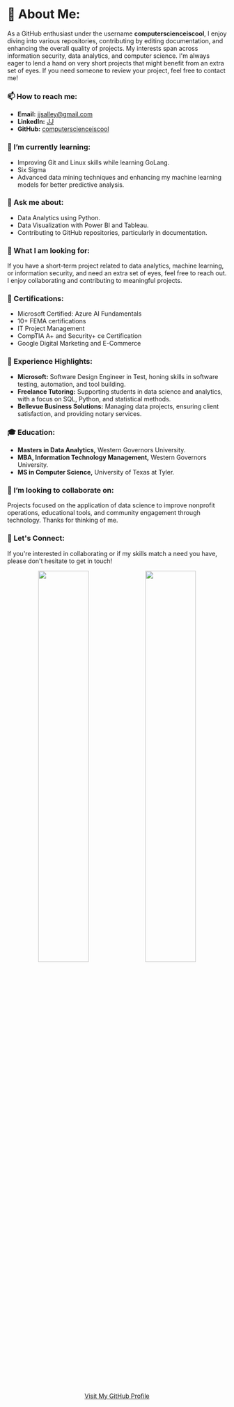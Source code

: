 # 👀 About Me:
As a GitHub enthusiast under the username **computerscienceiscool**, I enjoy diving into various repositories, contributing by editing documentation, and enhancing the overall quality of projects. My interests span across information security, data analytics, and computer science. I'm always eager to lend a hand on very short projects that might benefit from an extra set of eyes. If you need someone to review your project, feel free to contact me!
 

### 📫 How to reach me:
- **Email:** jjsalley@gmail.com
- **LinkedIn:** [JJ](https://www.linkedin.com/in/jjsalley)
- **GitHub:** [computerscienceiscool](https://github.com/computerscienceiscool)

### 🌱 I’m currently learning:
- Improving Git and Linux skills while learning GoLang.
- Six Sigma
- Advanced data mining techniques and enhancing my machine learning models for better predictive analysis.

### 💬 Ask me about:
- Data Analytics using Python.
- Data Visualization with Power BI and Tableau.
- Contributing to GitHub repositories, particularly in documentation. 

### 🤔 What I am looking for:
If you have a short-term project related to data analytics, machine learning, or information security, and need an extra set of eyes, feel free to reach out. I enjoy collaborating and contributing to meaningful projects.

### 📄 Certifications:
- Microsoft Certified: Azure AI Fundamentals
- 10+ FEMA certifications
- IT Project Management
- CompTIA A+ and Security+ ce Certification
- Google Digital Marketing and E-Commerce

### 💼 Experience Highlights:
- **Microsoft:** Software Design Engineer in Test, honing skills in software testing, automation, and tool building.
- **Freelance Tutoring:** Supporting students in data science and analytics, with a focus on SQL, Python, and statistical methods.
- **Bellevue Business Solutions:** Managing data projects, ensuring client satisfaction, and providing notary services.

### 🎓 Education:
- **Masters in Data Analytics,** Western Governors University.
- **MBA, Information Technology Management,** Western Governors University.
- **MS in Computer Science,** University of Texas at Tyler.

### 👯 I’m looking to collaborate on:
Projects focused on the application of data science to improve nonprofit operations, educational tools, and community engagement through technology.  Thanks for thinking of me.

### 🤝 Let's Connect:
If you're interested in collaborating or if my skills match a need you have, please don't hesitate to get in touch!

<p align="center">
<img width="48%" src="https://github-readme-stats.vercel.app/api?username=computerscienceiscool&show_icons=true&rank_icon=github&theme=transparent" />
<img width="48%" src="https://github-readme-streak-stats.herokuapp.com/?user=computerscienceiscool&theme=transparent" />
</p>


<div align="center">
  <a href="https://github.com/computerscienceiscool">Visit My GitHub Profile</a>
</div>
